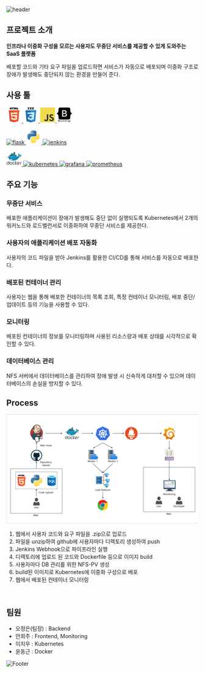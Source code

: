 ![header](https://capsule-render.vercel.app/api?type=waving&color=0:a000a8,100:2a009e&height=280&section=header&text=Nonstop4-nl-&fontSize=90&fontColor=ffffff&fontAlign=35&desc=쿠버네티스를%20활용한%20자동%20이중화%20배포%20서비스&descSize=25&descAlign=65)

## 프로젝트 소개
**인프라나 이중화 구성을 모르는 사용자도 무중단 서비스를 제공할 수 있게 도와주는 SaaS 플랫폼**

 배포할 코드와 기타 요구 파일을 업로드하면 서비스가 자동으로 배포되며 이중화 구조로 장애가 발생해도 중단되지 않는 환경을 만들어 준다.

## 사용 툴
<a href="https://www.w3.org/html/" target="_blank" rel="noreferrer"> <img src="https://raw.githubusercontent.com/devicons/devicon/master/icons/html5/html5-original-wordmark.svg" alt="html5" width="40" height="40"/> </a> <a href="https://www.w3schools.com/css/" target="_blank" rel="noreferrer"> <img src="https://raw.githubusercontent.com/devicons/devicon/master/icons/css3/css3-original-wordmark.svg" alt="css3" width="40" height="40"/> </a> <a href="https://developer.mozilla.org/en-US/docs/Web/JavaScript" target="_blank" rel="noreferrer"> <img src="https://raw.githubusercontent.com/devicons/devicon/master/icons/javascript/javascript-original.svg" alt="javascript" width="40" height="40"/> </a> <a href="https://getbootstrap.com" target="_blank" rel="noreferrer"> <img src="https://raw.githubusercontent.com/devicons/devicon/master/icons/bootstrap/bootstrap-plain-wordmark.svg" alt="bootstrap" width="40" height="40"/> </a>

<a href="https://flask.palletsprojects.com/" target="_blank" rel="noreferrer"> <img src="https://www.vectorlogo.zone/logos/pocoo_flask/pocoo_flask-icon.svg" alt="flask" width="40" height="40"/> </a> <a href="https://www.python.org" target="_blank" rel="noreferrer"> <img src="https://raw.githubusercontent.com/devicons/devicon/master/icons/python/python-original.svg" alt="python" width="40" height="40"/> </a> <a href="https://www.jenkins.io" target="_blank" rel="noreferrer"> <img src="https://www.vectorlogo.zone/logos/jenkins/jenkins-icon.svg" alt="jenkins" width="40" height="40"/> </a> 

<a href="https://www.docker.com/" target="_blank" rel="noreferrer"> <img src="https://raw.githubusercontent.com/devicons/devicon/master/icons/docker/docker-original-wordmark.svg" alt="docker" width="40" height="40"/> </a> 
<a href="https://kubernetes.io" target="_blank" rel="noreferrer"> <img src="https://www.vectorlogo.zone/logos/kubernetes/kubernetes-icon.svg" alt="kubernetes" width="40" height="40"/> </a> 
<a href="https://grafana.com" target="_blank" rel="noreferrer"> <img src="https://www.vectorlogo.zone/logos/grafana/grafana-icon.svg" alt="grafana" width="40" height="40"/> </a> 
<a href="https://prometheus.io/" target="_blank" rel="noreferrer"><img src="https://www.vectorlogo.zone/logos/prometheusio/prometheusio-icon.svg" alt="prometheus" width="40" height="40"/></a>




## 주요 기능
### 무중단 서비스
배포한 애플리케이션이 장애가 발생해도 중단 없이 실행되도록 Kubernetes에서 2개의 워커노드와 로드밸런서로 이중화하여 무중단 서비스를 제공한다.
### 사용자의 애플리케이션 배포 자동화
사용자의 코드 파일을 받아 Jenkins를 활용한 CI/CD를 통해 서비스를 자동으로 배포한다.
### 배포된 컨테이너 관리
사용자는 웹을 통해 배포한 컨테이너의 목록 조회, 특정 컨테이너 모니터링, 배포 중단/업데이트 등의 기능을 사용할 수 있다.
### 모니터링
배포된 컨테이너의 정보를 모니터링하며 사용된 리소스량과 배포 상태를 시각적으로 확인할 수 있다.
### 데이터베이스 관리
NFS 서버에서 데이터베이스를 관리하여 장애 발생 시 신속하게 대처할 수 있으며 데이터베이스의 손실을 방지할 수 있다.


## Process
![Alt text](image.png)
1. 웹에서 사용자 코드와 요구 파일을 .zip으로 업로드
2. 파일을 unzip하여 github에 사용자마다 디렉토리 생성하여 push
3. Jenkins Webhook으로 파이프라인 실행
4. 디렉토리에 업로드 된 코드와 Dockerfile 등으로 이미지 build
5. 사용자마다 DB 관리를 위한 NFS-PV 생성
6. build된 이미지로 Kubernetes에 이중화 구성으로 배포 
7. 웹에서 배포된 컨테이너 모니터링

</br>

## 팀원
- 오정은(팀장) : Backend
- 안희주 : Frontend, Monitoring
- 이지우 : Kubernetes
- 윤동근 : Docker

![Footer](https://capsule-render.vercel.app/api?type=waving&color=0:2a009e,100:a000a8&height=200&section=footer)
